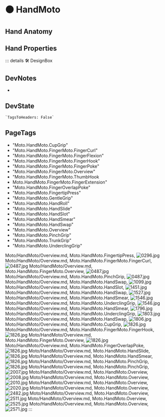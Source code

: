 
# 🟠 <moto>HandMoto</moto>

## Hand Anatomy

## Hand Properties

::: details 🛠 <dev>DesignBox</dev>

## DevNotes

-

## DevState

```py
`TagsToHeaders: False`
```

<h2>PageTags</h2>

- "Moto.HandMoto.CupGrip"
- "Moto.HandMoto.FingerMoto.FingerCurl"
- "Moto.HandMoto.FingerMoto.FingerFlexion"
- "Moto.HandMoto.FingerMoto.FingerHook"
- "Moto.HandMoto.FingerMoto.FingerPoke"
- "Moto.HandMoto.FingerMoto.Overview"
- "Moto.HandMoto.FingerMoto.ThumbHook
- Moto.HandMoto.FingerMoto.FingerExtension"
- "Moto.HandMoto.FingerOverlapPoke"
- "Moto.HandMoto.FingertipPress"
- "Moto.HandMoto.GentleGrip"
- "Moto.HandMoto.HandRoll"
- "Moto.HandMoto.HandSlide"
- "Moto.HandMoto.HandSlot"
- "Moto.HandMoto.HandSmear"
- "Moto.HandMoto.HandSwap"
- "Moto.HandMoto.Overview"
- "Moto.HandMoto.PinchGrip"
- "Moto.HandMoto.TrunkGrip"
- "Moto.HandMoto.UnderclingGrip"

Moto/HandMoto/Overview.md, <dev>Moto.HandMoto.FingertipPress</dev>, ![0296.jpg](/PaperPhoto/0296.jpg)
Moto/HandMoto/Overview.md, <dev>Moto.HandMoto.FingerMoto.FingerCurl</dev>, ![0487.jpg](/PaperPhoto/0487.jpg)
Moto/HandMoto/Overview.md, <dev>Moto.HandMoto.FingerMoto.Overview</dev>, ![0487.jpg](/PaperPhoto/0487.jpg)
Moto/HandMoto/Overview.md, <dev>Moto.HandMoto.PinchGrip</dev>, ![0487.jpg](/PaperPhoto/0487.jpg)
Moto/HandMoto/Overview.md, <dev>Moto.HandMoto.HandSwap</dev>, ![1099.jpg](/PaperPhoto/1099.jpg)
Moto/HandMoto/Overview.md, <dev>Moto.HandMoto.HandSlot</dev>, ![1451.jpg](/PaperPhoto/1451.jpg)
Moto/HandMoto/Overview.md, <dev>Moto.HandMoto.HandSwap</dev>, ![1527.jpg](/PaperPhoto/1527.jpg)
Moto/HandMoto/Overview.md, <dev>Moto.HandMoto.HandSmear</dev>, ![1546.jpg](/PaperPhoto/1546.jpg)
Moto/HandMoto/Overview.md, <dev>Moto.HandMoto.UnderclingGrip</dev>, ![1546.jpg](/PaperPhoto/1546.jpg)
Moto/HandMoto/Overview.md, <dev>Moto.HandMoto.HandSmear</dev>, ![1796.jpg](/PaperPhoto/1796.jpg)
Moto/HandMoto/Overview.md, <dev>Moto.HandMoto.UnderclingGrip</dev>, ![1803.jpg](/PaperPhoto/1803.jpg)
Moto/HandMoto/Overview.md, <dev>Moto.HandMoto.HandSwap</dev>, ![1806.jpg](/PaperPhoto/1806.jpg)
Moto/HandMoto/Overview.md, <dev>Moto.HandMoto.CupGrip</dev>, ![1826.jpg](/PaperPhoto/1826.jpg)
Moto/HandMoto/Overview.md, <dev>Moto.HandMoto.FingerMoto.FingerHook</dev>, ![1826.jpg](/PaperPhoto/1826.jpg)
Moto/HandMoto/Overview.md, <dev>Moto.HandMoto.FingerMoto.Overview</dev>, ![1826.jpg](/PaperPhoto/1826.jpg)
Moto/HandMoto/Overview.md, <dev>Moto.HandMoto.FingerOverlapPoke</dev>, ![1826.jpg](/PaperPhoto/1826.jpg)
Moto/HandMoto/Overview.md, <dev>Moto.HandMoto.HandSlide</dev>, ![1826.jpg](/PaperPhoto/1826.jpg)
Moto/HandMoto/Overview.md, <dev>Moto.HandMoto.HandSmear</dev>, ![1826.jpg](/PaperPhoto/1826.jpg)
Moto/HandMoto/Overview.md, <dev>Moto.HandMoto.PinchGrip</dev>, ![1826.jpg](/PaperPhoto/1826.jpg)
Moto/HandMoto/Overview.md, <dev>Moto.HandMoto.PinchGrip</dev>, ![2007.jpg](/PaperPhoto/2007.jpg)
Moto/HandMoto/Overview.md, <dev>Moto.HandMoto.Overview</dev>, ![2008.jpg](/PaperPhoto/2008.jpg)
Moto/HandMoto/Overview.md, <dev>Moto.HandMoto.Overview</dev>, ![2010.jpg](/PaperPhoto/2010.jpg)
Moto/HandMoto/Overview.md, <dev>Moto.HandMoto.Overview</dev>, ![2020.jpg](/PaperPhoto/2020.jpg)
Moto/HandMoto/Overview.md, <dev>Moto.HandMoto.Overview</dev>, ![2482.jpg](/PaperPhoto/2482.jpg)
Moto/HandMoto/Overview.md, <dev>Moto.HandMoto.Overview</dev>, ![2511.jpg](/PaperPhoto/2511.jpg)
Moto/HandMoto/Overview.md, <dev>Moto.HandMoto.Overview</dev>, ![2525.jpg](/PaperPhoto/2525.jpg)
Moto/HandMoto/Overview.md, <dev>Moto.HandMoto.Overview</dev>, ![2571.jpg](/PaperPhoto/2571.jpg)
:::
